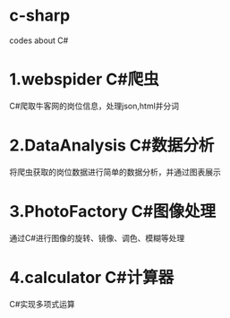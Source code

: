 # c-sharp
codes about C#

# 1.webspider C#爬虫
C#爬取牛客网的岗位信息，处理json,html并分词

# 2.DataAnalysis  C#数据分析
将爬虫获取的岗位数据进行简单的数据分析，并通过图表展示

# 3.PhotoFactory C#图像处理
通过C#进行图像的旋转、镜像、调色、模糊等处理

# 4.calculator C#计算器
C#实现多项式运算
